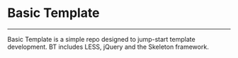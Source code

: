 # Basic Template
***
Basic Template is a simple repo designed to jump-start template development. BT includes LESS, jQuery and the Skeleton framework.